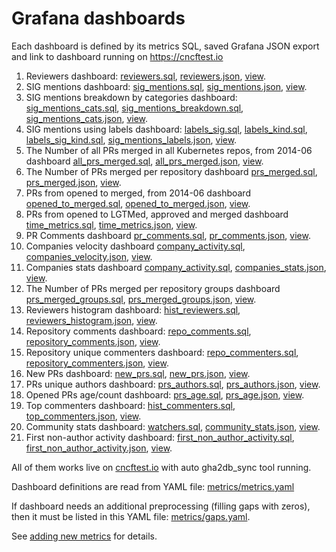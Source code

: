 # Grafana dashboards

Each dashboard is defined by its metrics SQL, saved Grafana JSON export and link to dashboard running on <https://cncftest.io>  

1) Reviewers dashboard: [reviewers.sql](https://github.com/cncf/gha2db/blob/master/metrics/reviewers.sql), [reviewers.json](https://github.com/cncf/gha2db/blob/master/grafana/dashboards/reviewers.json), [view](https://cncftest.io/dashboard/db/reviewers?orgId=1).
2) SIG mentions dashboard: [sig_mentions.sql](https://github.com/cncf/gha2db/blob/master/metrics/sig_mentions.sql), [sig_mentions.json](https://github.com/cncf/gha2db/blob/master/grafana/dashboards/sig_mentions.json), [view](https://cncftest.io/dashboard/db/sig-mentions?orgId=1).
3) SIG mentions breakdown by categories dashboard: [sig_mentions_cats.sql](https://github.com/cncf/gha2db/blob/master/metrics/sig_mentions_cats.sql), [sig_mentions_breakdown.sql](https://github.com/cncf/gha2db/blob/master/metrics/sig_mentions_breakdown.sql), [sig_mentions_cats.json](https://github.com/cncf/gha2db/blob/master/grafana/dashboards/sig_mentions_cats.json), [view](https://cncftest.io/dashboard/db/sig-mentions-categories?orgId=1).
4) SIG mentions using labels dashboard: [labels_sig.sql](https://github.com/cncf/gha2db/blob/master/metrics/labels_sig.sql), [labels_kind.sql](https://github.com/cncf/gha2db/blob/master/metrics/labels_kind.sql), [labels_sig_kind.sql](https://github.com/cncf/gha2db/blob/master/metrics/labels_sig_kind.sql), [sig_mentions_labels.json](https://github.com/cncf/gha2db/blob/master/grafana/dashboards/sig_mentions_labels.json), [view](https://cncftest.io/dashboard/db/sig-mentions-using-labels?orgId=1).
5) The Number of all PRs merged in all Kubernetes repos, from 2014-06 dashboard [all_prs_merged.sql](https://github.com/cncf/gha2db/blob/master/metrics/all_prs_merged.sql), [all_prs_merged.json](https://github.com/cncf/gha2db/blob/master/grafana/dashboards/all_prs_merged.json), [view](https://cncftest.io/dashboard/db/all-prs-merged?orgId=1).
6) The Number of PRs merged per repository dashboard [prs_merged.sql](https://github.com/cncf/gha2db/blob/master/metrics/prs_merged.sql), [prs_merged.json](https://github.com/cncf/gha2db/blob/master/grafana/dashboards/prs_merged.json), [view](https://cncftest.io/dashboard/db/prs-merged?orgId=1).
7) PRs from opened to merged, from 2014-06 dashboard [opened_to_merged.sql](https://github.com/cncf/gha2db/blob/master/metrics/opened_to_merged.sql), [opened_to_merged.json](https://github.com/cncf/gha2db/blob/master/grafana/dashboards/opened_to_merged.json), [view](https://cncftest.io/dashboard/db/opened-to-merged?orgId=1).
8) PRs from opened to LGTMed, approved and merged dashboard [time_metrics.sql](https://github.com/cncf/gha2db/blob/master/metrics/time_metrics.sql), [time_metrics.json](https://github.com/cncf/gha2db/blob/master/grafana/dashboards/time_metrics.json), [view](https://cncftest.io/dashboard/db/time-metrics?orgId=1).
9) PR Comments dashboard [pr_comments.sql](https://github.com/cncf/gha2db/blob/master/metrics/pr_comments.sql), [pr_comments.json](https://github.com/cncf/gha2db/blob/master/grafana/dashboards/pr_comments.json), [view](https://cncftest.io/dashboard/db/pr-comments?orgId=1).
10) Companies velocity dashboard [company_activity.sql](https://github.com/cncf/gha2db/blob/master/metrics/company_activity.sql), [companies_velocity.json](https://github.com/cncf/gha2db/blob/master/grafana/dashboards/companies_velocity.json), [view](https://cncftest.io/dashboard/db/companies-velocity?orgId=1).
11) Companies stats dashboard [company_activity.sql](https://github.com/cncf/gha2db/blob/master/metrics/company_activity.sql), [companies_stats.json](https://github.com/cncf/gha2db/blob/master/grafana/dashboards/companies_stats.json), [view](https://cncftest.io/dashboard/db/companies-stats?orgId=1).
12) The Number of PRs merged per repository groups dashboard [prs_merged_groups.sql](https://github.com/cncf/gha2db/blob/master/metrics/prs_merged_groups.sql), [prs_merged_groups.json](https://github.com/cncf/gha2db/blob/master/grafana/dashboards/prs_merged_groups.json), [view](https://cncftest.io/dashboard/db/prs-merged-repository-groups?orgId=1).
13) Reviewers histogram dashboard: [hist_reviewers.sql](https://github.com/cncf/gha2db/blob/master/metrics/hist_reviewers.sql), [reviewers_histogram.json](https://github.com/cncf/gha2db/blob/master/grafana/dashboards/reviewers_histogram.json), [view](https://cncftest.io/dashboard/db/reviewers-histogram?orgId=1).
14) Repository comments dashboard: [repo_comments.sql](https://github.com/cncf/gha2db/blob/master/metrics/repo_comments.sql), [repository_comments.json](https://github.com/cncf/gha2db/blob/master/grafana/dashboards/repository_comments.json), [view](https://cncftest.io/dashboard/db/repository-comments?orgId=1).
15) Repository unique commenters dashboard: [repo_commenters.sql](https://github.com/cncf/gha2db/blob/master/metrics/repo_commenters.sql), [repository_commenters.json](https://github.com/cncf/gha2db/blob/master/grafana/dashboards/repository_commenters.json), [view](https://cncftest.io/dashboard/db/repository-commenters?orgId=1).
16) New PRs dashboard: [new_prs.sql](https://github.com/cncf/gha2db/blob/master/metrics/new_prs.sql), [new_prs.json](https://github.com/cncf/gha2db/blob/master/grafana/dashboards/new_prs.json), [view](https://cncftest.io/dashboard/db/new-prs?orgId=1).
17) PRs unique authors dashboard: [prs_authors.sql](https://github.com/cncf/gha2db/blob/master/metrics/prs_authors.sql), [prs_authors.json](https://github.com/cncf/gha2db/blob/master/grafana/dashboards/prs_authors.json), [view](https://cncftest.io/dashboard/db/prs-authors?orgId=1).
18) Opened PRs age/count dashboard: [prs_age.sql](https://github.com/cncf/gha2db/blob/master/metrics/prs_authors.sql), [prs_age.json](https://github.com/cncf/gha2db/blob/master/grafana/dashboards/prs_age.json), [view](https://cncftest.io/dashboard/db/prs-age?orgId=1).
19) Top commenters dashboard: [hist_commenters.sql](https://github.com/cncf/gha2db/blob/master/metrics/hist_commenters.sql), [top_commenters.json](https://github.com/cncf/gha2db/blob/master/grafana/dashboards/top_commenters.json), [view](https://cncftest.io/dashboard/db/top-commenters?orgId=1).
19) Community stats dashboard: [watchers.sql](https://github.com/cncf/gha2db/blob/master/metrics/watchers.sql), [community_stats.json](https://github.com/cncf/gha2db/blob/master/grafana/dashboards/community_stats.json), [view](https://cncftest.io/dashboard/db/community-stats?orgId=1).
20) First non-author activity dashboard: [first_non_author_activity.sql](https://github.com/cncf/gha2db/blob/master/metrics/first_non_author_activity.sql), [first_non_author_activity.json](https://github.com/cncf/gha2db/blob/master/grafana/dashboards/first_non_author_activity.json), [view](https://cncftest.io/dashboard/db/first-non-autor-activity?orgId=1).

All of them works live on [cncftest.io](https://cncftest.io) with auto gha2db_sync tool running.

Dashboard definitions are read from YAML file:  [metrics/metrics.yaml](https://github.com/cncf/gha2db/blob/master/metrics/metrics.yaml)

If dashboard needs an additional preprocessing (filling gaps with zeros), then it must be listed in this YAML file:  [metrics/gaps.yaml](https://github.com/cncf/gha2db/blob/master/metrics/gaps.yaml).

See [adding new metrics](https://github.com/cncf/gha2db/blob/master/METRICS.md) for details.
